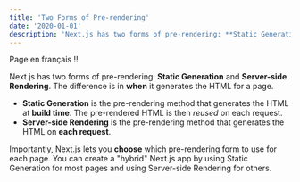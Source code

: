```yaml
---
title: 'Two Forms of Pre-rendering'
date: '2020-01-01'
description: 'Next.js has two forms of pre-rendering: **Static Generation** and **Server-side Rendering**. The difference is in **when** it generates the HTML for a page.'
---
```


Page en français !!

Next.js has two forms of pre-rendering: **Static Generation** and **Server-side Rendering**. The difference is in **when** it generates the HTML for a page.

- **Static Generation** is the pre-rendering method that generates the HTML at **build time**. The pre-rendered HTML is then _reused_ on each request.
- **Server-side Rendering** is the pre-rendering method that generates the HTML on **each request**.

Importantly, Next.js lets you **choose** which pre-rendering form to use for each page. You can create a "hybrid" Next.js app by using Static Generation for most pages and using Server-side Rendering for others.